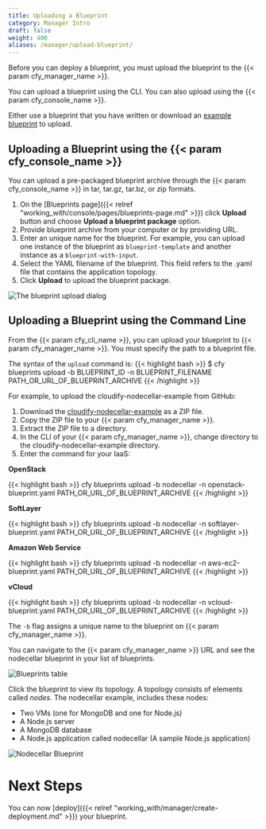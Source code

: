 ```yaml
---
title: Uploading a Blueprint
category: Manager Intro
draft: false
weight: 400
aliases: /manager/upload-blueprint/
---
```


Before you can deploy a blueprint, you must upload the blueprint to the {{< param cfy_manager_name >}}. 

You can upload a blueprint using the CLI. You can also upload using the {{< param cfy_console_name >}}.

Either use a blueprint that you have written or download an [example blueprint](https://github.com/cloudify-cosmo/cloudify-nodecellar-example) to upload.


## Uploading a Blueprint using the {{< param cfy_console_name >}}

You can upload a pre-packaged blueprint archive through the {{< param cfy_console_name >}} in tar, tar.gz, tar.bz, or zip formats.

1. On the [Blueprints page]({{< relref "working_with/console/pages/blueprints-page.md" >}}) click **Upload** button 
   and choose **Upload a blueprint package** option.
1. Provide blueprint archive from your computer or by providing URL.
1. Enter an unique name for the blueprint.
   For example, you can upload one instance of the blueprint as `blueprint-template` and another instance as a `blueprint-with-input`.
1. Select the YAML filename of the blueprint.
   This field refers to the .yaml file that contains the application topology.
1. Click **Upload** to upload the blueprint package.

![The blueprint upload dialog]( /images/manager/ui-upload-blueprint.png )

## Uploading a Blueprint using the Command Line

From the {{< param cfy_cli_name >}}, you can upload your blueprint to {{< param cfy_manager_name >}}. You must specify the path to a blueprint file.

The syntax of the `upload` command is:
{{< highlight  bash >}}
$ cfy blueprints upload -b BLUEPRINT_ID -n BLUEPRINT_FILENAME PATH_OR_URL_OF_BLUEPRINT_ARCHIVE
{{< /highlight >}}

For example, to upload the cloudify-nodecellar-example from GitHub:

1. Download the [cloudify-nodecellar-example](https://github.com/cloudify-cosmo/cloudify-nodecellar-example) as a ZIP file.
2. Copy the ZIP file to your {{< param cfy_manager_name >}}.
3. Extract the ZIP file to a directory.
4. In the CLI of your {{< param cfy_manager_name >}}, change directory to the cloudify-nodecellar-example directory.
5. Enter the command for your IaaS:

  <!-- gsInitTab -->
  **OpenStack**

  <!-- gsTabContent "OpenStack" -->
  {{< highlight  bash >}}
  cfy blueprints upload -b nodecellar -n openstack-blueprint.yaml PATH_OR_URL_OF_BLUEPRINT_ARCHIVE
  {{< /highlight >}}
  <!-- /gsInitContent -->

  **SoftLayer**
  <!-- gsTabContent "SoftLayer" -->
  {{< highlight  bash >}}
  cfy blueprints upload -b nodecellar -n softlayer-blueprint.yaml PATH_OR_URL_OF_BLUEPRINT_ARCHIVE
  {{< /highlight >}}
  <!-- /gsInitContent -->

  **Amazon Web Service**
  <!-- gsTabContent "AWS EC2" -->
  {{< highlight  bash >}}
  cfy blueprints upload -b nodecellar -n aws-ec2-blueprint.yaml PATH_OR_URL_OF_BLUEPRINT_ARCHIVE
  {{< /highlight >}}
  <!-- /gsInitContent -->

  **vCloud**
  <!-- gsTabContent "vCloud " -->
  {{< highlight  bash >}}
  cfy blueprints upload -b nodecellar -n vcloud-blueprint.yaml PATH_OR_URL_OF_BLUEPRINT_ARCHIVE
  {{< /highlight >}}
  <!-- /gsInitContent -->

  <!-- /gsInitTab -->

The `-b` flag assigns a unique name to the blueprint on {{< param cfy_manager_name >}}.

You can navigate to the {{< param cfy_manager_name >}} URL and see the nodecellar blueprint in your list of blueprints.

  ![Blueprints table]( /images/manager/blueprints_table.png )

Click the blueprint to view its topology. A topology consists of elements called _nodes_. The nodecellar example, includes these nodes:

  * Two VMs (one for MongoDB and one for Node.js)
  * A Node.js server
  * A MongoDB database
  * A Node.js application called nodecellar (A sample Node.js application)

  ![Nodecellar Blueprint]( /images/manager/nodecellar_local_topology.png )


# Next Steps

You can now [deploy]({{< relref "working_with/manager/create-deployment.md" >}}) your blueprint.
